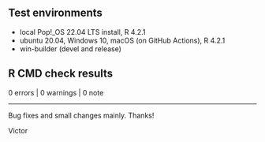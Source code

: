 ## Test environments

* local Pop!_OS 22.04 LTS install, R 4.2.1
* ubuntu 20.04, Windows 10, macOS (on GitHub Actions), R 4.2.1
* win-builder (devel and release)

## R CMD check results

0 errors | 0 warnings | 0 note


-------

Bug fixes and small changes mainly.
Thanks!

Victor
